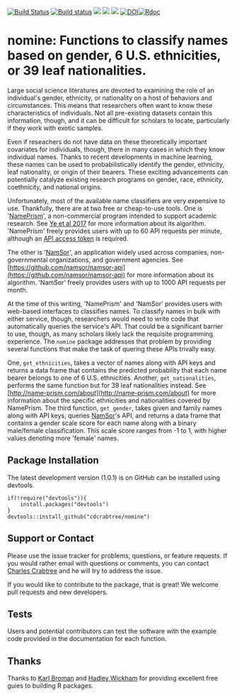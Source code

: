 [![Build Status](https://travis-ci.org/cdcrabtree/nomine.svg?branch=master)](https://travis-ci.org/cdcrabtree/nomine) [![Build status](https://ci.appveyor.com/api/projects/status/github/cdcrabtree/nomine?svg=true)](https://ci.appveyor.com/api/projects/status/github/cdcrabtree/)
![](http://www.r-pkg.org/badges/version/nomine) ![](http://cranlogs.r-pkg.org/badges/grand-total/nomine) ![](http://cranlogs.r-pkg.org/badges/nomine)
[![DOI](https://zenodo.org/badge/105415000.svg)](https://zenodo.org/badge/latestdoi/105415000)[![Rdoc](http://www.rdocumentation.org/badges/version/nomine)](http://www.rdocumentation.org/packages/nomine)

# nomine: Functions to classify names based on gender, 6 U.S. ethnicities, or 39 leaf nationalities.

Large social science literatures are devoted to examining the role of an individual's gender, ethnicity, or nationality on a host of behaviors and circumstances. This means that researchers often want to know these characteristics of individuals. Not all pre-existing datasets contain this information, though, and it can be difficult for scholars to locate, particularly if they work with exotic samples. 

Even if reseachers do not have data on these theoretically important covariates for individuals, though, there in many cases in which they know individual names. Thanks to recent developments in machine learning, these names can be used to probabilistically identify the gender, ethnicity, leaf nationality, or origin of their bearers. These exciting advancements can potentially catalyze existing research programs on gender, race, ethnicity, coethnicity, and national origins.

Unfortunately, most of the available name classifiers are very expensive to use. Thankfully, there are at two free or cheap-to-use tools. One is '[NamePrism](http://name-prism.com/)', a non-commercial program intended to support academic research. See [Ye et al 2017](https://arxiv.org/abs/1708.07903) for more information about its algorithm. 'NamePrism' freely provides users with up to 60 API requests per minute, although an [API access token](http://www.name-prism.com/api) is required.

The other is '[NamSor](http://www.namsor.com/)', an application widely used across companies, non-governmental organizations, and government agencies. See [https://github.com/namsor/namsor-api](https://github.com/namsor/namsor-api) for more information about its algorithm. 'NamSor' freely provides users with up to 1000 API requests per month.

At the time of this writing, 'NamePrism' and 'NamSor' provides users with web-based interfaces to classifies names. To classify names in bulk with either service, though, researchers would need to write code that automatically queries the service's API. That could be a significant barrier to use, though, as many scholars likely lack the requisite programming experience. The `nomine` package addresses that problem by providing several functions that make the task of quering these APIs trivally easy. 

One, `get_ethnicities`, takes a vector of names along with API keys and returns a data frame that contains the predicted probability that each name bearer belongs to one of 6 U.S. ethnicities. Another, `get_nationalities`, performs the same function but for 39 leaf nationalities instead. See [http://name-prism.com/about](http://name-prism.com/about) for more information about the specific ethnicities and nationalities covered by NamePrism. The third function, `get_gender`, takes given and family names along with API keys, queries [NamSor](http://www.namsor.com/)'s API, and returns a data frame that contains a gender scale score for each name along with a binary male/female classification. This scale score ranges from -1 to 1, with higher values denoting more 'female' names.  

## Package Installation
The latest development version (1.0.1) is on GitHub can be installed using devtools.

```
if(!require("devtools")){
    install.packages("devtools")
}
devtools::install_github("cdcrabtree/nomine")
```

## Support or Contact
Please use the issue tracker for problems, questions, or feature requests. If you would rather email with questions or comments, you can contact [Charles Crabtree](mailto:ccrabtr@umich.edu) and he will try to address the issue.

If you would like to contribute to the package, that is great! We welcome pull requests and new developers.

## Tests
Users and potential contributors can test the software with the example code provided in the documentation for each function.

## Thanks
Thanks to [Karl Broman](https://github.com/kbroman) and [Hadley Wickham](http://hadley.nz/) for providing excellent free guies to building R packages.
